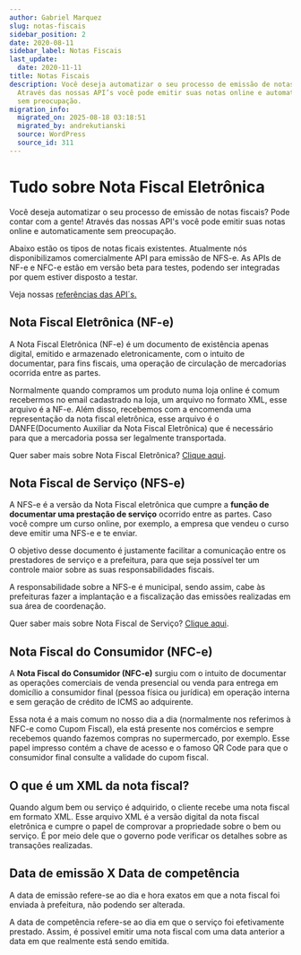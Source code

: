 ```yaml
---
author: Gabriel Marquez
slug: notas-fiscais
sidebar_position: 2
date: 2020-08-11
sidebar_label: Notas Fiscais
last_update:
  date: 2020-11-11
title: Notas Fiscais
description: Você deseja automatizar o seu processo de emissão de notas fiscais?
  Através das nossas API’s você pode emitir suas notas online e automaticamente
  sem preocupação.
migration_info:
  migrated_on: 2025-08-18 03:18:51
  migrated_by: andrekutianski
  source: WordPress
  source_id: 311
---
```


# Tudo sobre Nota Fiscal Eletrônica

Você deseja automatizar o seu processo de emissão de notas fiscais? Pode contar com a gente! Através das nossas API's você pode emitir suas notas online e automaticamente sem preocupação.

Abaixo estão os tipos de notas ficais existentes. Atualmente nós disponibilizamos comercialmente API para emissão de NFS-e. As APIs de NF-e e NFC-e estão em versão beta para testes, podendo ser integradas por quem estiver disposto a testar.

Veja nossas [referências das API´s.][7]

## Nota Fiscal Eletrônica (NF-e)

A Nota Fiscal Eletrônica (NF-e) é um documento de existência apenas digital, emitido e armazenado eletronicamente, com o intuito de documentar, para fins fiscais, uma operação de circulação de mercadorias ocorrida entre as partes.

Normalmente quando compramos um produto numa loja online é comum recebermos no email cadastrado na loja, um arquivo no formato XML, esse arquivo é a NF-e. Além disso, recebemos com a encomenda uma representação da nota fiscal eletrônica, esse arquivo é o DANFE(Documento Auxiliar da Nota Fiscal Eletrônica) que é necessário para que a mercadoria possa ser legalmente transportada.

Quer saber mais sobre Nota Fiscal Eletrônica? [Clique aqui][8].

## Nota Fiscal de Serviço (NFS-e)

A NFS-e é a versão da Nota Fiscal eletrônica que cumpre a **função de documentar uma prestação de serviço** ocorrido entre as partes. Caso você compre um curso online, por exemplo, a empresa que vendeu o curso deve emitir uma NFS-e e te enviar.

O objetivo desse documento é justamente facilitar a comunicação entre os prestadores de serviço e a prefeitura, para que seja possível ter um controle maior sobre as suas responsabilidades fiscais.

A responsabilidade sobre a NFS-e é municipal, sendo assim, cabe às prefeituras fazer a implantação e a fiscalização das emissões realizadas em sua área de coordenação.

Quer saber mais sobre Nota Fiscal de Serviço? [Clique aqui][9].

## Nota Fiscal do Consumidor (NFC-e)

A **Nota Fiscal do Consumidor (NFC-e)** surgiu com o intuito de documentar as operações comerciais de venda presencial ou venda para entrega em domicílio a consumidor final (pessoa física ou jurídica) em operação interna e sem geração de crédito de ICMS ao adquirente.

Essa nota é a mais comum no nosso dia a dia (normalmente nos referimos à NFC-e como Cupom Fiscal), ela está presente nos comércios e sempre recebemos quando fazemos compras no supermercado, por exemplo. Esse papel impresso contém a chave de acesso e o famoso QR Code para que o consumidor final consulte a validade do cupom fiscal.

## O que é um XML da nota fiscal?

Quando algum bem ou serviço é adquirido, o cliente recebe uma nota fiscal em formato XML. Esse arquivo XML é a versão digital da nota fiscal eletrônica e cumpre o papel de comprovar a propriedade sobre o bem ou serviço. É por meio dele que o governo pode verificar os detalhes sobre as transações realizadas.

## Data de emissão X Data de competência

A data de emissão refere-se ao dia e hora exatos em que a nota fiscal foi enviada à prefeitura, não podendo ser alterada.

A data de competência refere-se ao dia em que o serviço foi efetivamente prestado. Assim, é possivel emitir uma nota fiscal com uma data anterior a data em que realmente está sendo emitida.


[1]: #Tudo%5Fsobre%5FNota%5FFiscal%5FEletronica
[2]: #Nota%5FFiscal%5FEletronica%5FNF-e
[3]: #Nota%5FFiscal%5Fde%5FServico%5FNFS-e
[4]: #Nota%5FFiscal%5Fdo%5FConsumidor%5FNFC-e
[5]: #O%5Fque%5Fe%5Fum%5FXML%5Fda%5Fnota%5Ffiscal
[6]: #Data%5Fde%5Femissao%5FX%5FData%5Fde%5Fcompetencia
[7]: https://nfe.io/docs/desenvolvedores/
[8]: https://nfe.io/docs/documentacao/nota-fiscal-produto-eletronica/conceitos/
[9]: https://nfe.io/docs/documentacao/conceitos/notas-fiscais/#Nota%5FFiscal%5Fde%5FServico%5FNFS-e
